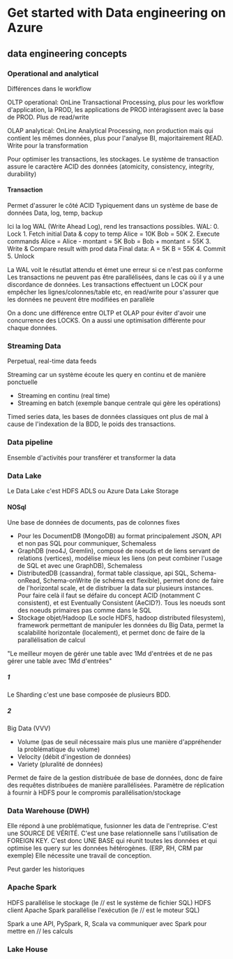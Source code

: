 # Get started with Data engineering on Azure

## data engineering concepts

### Operational and analytical 

Différences dans le workflow

OLTP operational: OnLine Transactional Processing, plus pour les workflow d'application, la PROD, les applications de PROD intéragissent avec la base de PROD. Plus de read/write

OLAP analytical: OnLine Analytical Processing, non production mais qui contient les mêmes données, plus pour l'analyse BI, majoritairement READ. Write pour la transformation

Pour optimiser les transactions, les stockages.
Le système de transaction assure le caractère ACID des données (atomicity, consistency, integrity, durability)

#### Transaction

Permet d'assurer le côté ACID
Typiquement dans un système de base de données
Data, log, temp, backup

Ici la log WAL (Write Ahead Log), rend les transactions possibles. 
WAL:
    0. Lock
    1. Fetch initial Data & copy to temp
        Alice = 10K
        Bob = 50K
    2. Execute commands
        Alice = Alice - montant = 5K
        Bob = Bob + montant = 55K
    3. Write & Compare result with prod data
        Final data:
            A = 5K
            B = 55K
    4. Commit
    5. Unlock

La WAL voit le résutlat attendu et émet une erreur si ce n'est pas conforme
Les transactions ne peuvent pas être parallélisées, dans le cas où il y a une discordance de données.
Les transactions effectuent un LOCK pour empêcher les lignes/colonnes/table etc, en read/write pour s'assurer que les données ne peuvent être modifiées en parallèle

On a donc une différence entre OLTP et OLAP pour éviter d'avoir une concurrence des LOCKS.
On a aussi une optimisation différente pour chaque données.

### Streaming Data

Perpetual, real-time data feeds

Streaming car un système écoute les query en continu et de manière ponctuelle
- Streaming en continu (real time)
- Streaming en batch (exemple banque centrale qui gère les opérations)

Timed series data, les bases de données classiques ont plus de mal à cause de l'indexation de la BDD, le poids des transactions.

### Data pipeline

Ensemble d'activités pour transférer et transformer la data

### Data Lake

Le Data Lake c'est HDFS
ADLS ou Azure Data Lake Storage

#### NOSql

Une base de données de documents, pas de colonnes fixes
- Pour les DocumentDB (MongoDB) au format principalement JSON, API et non pas SQL pour communiquer, Schemaless
- GraphDB (neo4J, Gremlin), composé de noeuds et de liens servant de relations (vertices), modélise mieux les liens (on peut combiner l'usage de SQL et avec une GraphDB), Schemaless
- DistributedDB (cassandra), format table classique, api SQL, Schema-onRead, Schema-onWrite (le schéma est flexible), permet donc de faire de l'horizontal scale, et de distribuer la data sur plusieurs instances. Pour faire celà il faut se défaire du concept ACID (notamment C consistent), et est Eventually Consistent (AeCID?). Tous les noeuds sont des noeuds primaires pas comme dans le SQL
- Stockage objet/Hadoop (Le socle HDFS, hadoop distributed filesystem), framework permettant de manipuler les données du Big Data, permet la scalabilité horizontale (localement), et permet donc de faire de la parallélisation de calcul

"Le meilleur moyen de gérér une table avec 1Md d'entrées et de ne pas gérer une table avec 1Md d'entrées"

##### 1

Le Sharding c'est une base composée de plusieurs BDD. 

##### 2

Big Data (VVV)
- Volume (pas de seuil nécessaire mais plus une manière d'appréhender la problématique du volume)
- Velocity (débit d'ingestion de données)
- Variety (pluralité de données)

Permet de faire de la gestion distribuée de base de données, donc de faire des requêtes distribuées de manière parallélisées.
Paramètre de réplication à fournir à HDFS pour le compromis parallélisation/stockage

### Data Warehouse (DWH)

Elle répond à une problématique, fusionner les data de l'entreprise. C'est une SOURCE DE VÉRITÉ.
C'est une base relationnelle sans l'utilisation de FOREIGN KEY.
C'est donc UNE BASE qui réunit toutes les données et qui optimise les query sur les données hétérogènes. (ERP, RH, CRM par exemple)
Elle nécessite une travail de conception.

Peut garder les historiques

### Apache Spark

HDFS parallélise le stockage (le // est le système de fichier SQL)
HDFS client
Apache Spark parallélise l'exécution (le // est le moteur SQL)

Spark a une API, PySpark, R, Scala va communiquer avec Spark pour mettre en // les calculs

### Lake House


